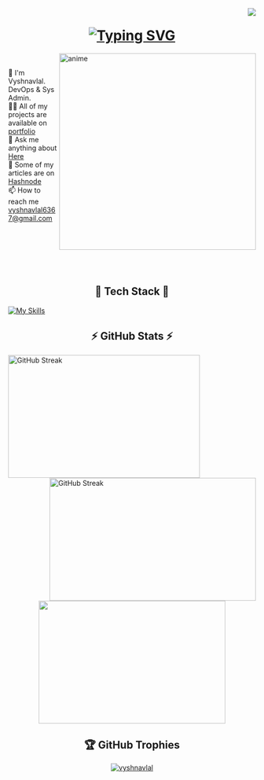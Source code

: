 <img align="right" src="https://visitor-badge.laobi.icu/badge?page_id=vyshnavlal">

<h1 align="center">
<a href="https://git.io/typing-svg"><img src="https://readme-typing-svg.demolab.com?font=Fira+Code&duration=2000&pause=500&center=true&vCenter=true&width=435&lines=Hello;%E0%A4%A8%E0%A4%AE%E0%A4%B8%E0%A5%8D%E0%A4%A4%E0%A5%87;Hola;Bonjour;Ciao;Ol%C3%A1;%E3%81%93%E3%82%93%E3%81%AB%E3%81%A1%E3%81%AF;%EC%95%88%EB%85%95%ED%95%98%EC%84%B8%EC%9A%94;Merhaba" alt="Typing SVG" /></a>
</h1>

<img align="right" alt="anime" width="400" src="./gifs/nichijou-anime-brasil (1).gif">

<br>
<p align="left">
   👦 I'm Vyshnavlal. DevOps & Sys Admin.
  <br>
  👨‍💻 All of my projects are available on <a href="https://vyshnavlal.xyz/projects" title="Portfolio">portfolio</a>
  <br>
  💬 Ask me anything about <a href="https://github.com/penguinpal25/penguinpal25/issues" title="Issues">Here</a>
  <br>
  📝 Some of my articles are on <a href="https://hashnode.com/@vyshnavlal" title="Hashnode">Hashnode</a>
  <br>
  📫 How to reach me <a href="mailto: vyshnavlal6367@gmail.com">vyshnavlal6367@gmail.com</a>
</p>
<br>
<br>
<br>
<br>
<br>

<h2 align="center">🚀 Tech Stack 🚀</h2>

[![My Skills](https://skillicons.dev/icons?i=linux,aws,bash,docker,git,heroku,py,ansible,arch,atom,elasticsearch,flask,github,githubactions,gitlab,gmail,grafana,jenkins,kubernetes,linkedin,md,mint,mysql,nginx,postman,redhat,terraform,ubuntu,vim,vscode,wordpress)](https://skillicons.dev)

<h2 align="center">⚡ GitHub Stats ⚡</h2>
<p align=center>
  <div align=left>
    <a href="https://github.com/anuraghazra/github-readme-stats"><img width=390 height=250 align="center" src="https://github-readme-stats.vercel.app/api?username=penguinpal25&theme=catppuccin_mocha&include_all_commits=false&count_private=false&hide_border=true&show_icons=true" alt="GitHub Streak" /></a>    
    <a href="https://git.io/streak-stats"><img width=420 height=250 align="right" src="https://streak-stats.demolab.com/?user=penguinpal25&theme=catppuccin-mocha&hide_border=true" alt="GitHub Streak" /></a>
  </div>
  <div align=center>
    <a href="https://github.com/anuraghazra/github-readme-stats"><img width=380 height=250 align="center" src="https://github-readme-stats.vercel.app/api/top-langs/?username=penguinpal25&theme=catppuccin_mocha&hide_border=true&include_all_commits=false&count_private=false&layout=compact" /></a>
  </div>
</p>

<h2 align="center">🏆 GitHub Trophies</h2>
<p align="center"><a href="https://github.com/ryo-ma/github-profile-trophy"><img src="https://github-profile-trophy.vercel.app/?username=penguinpal25&theme=tokyonight&no-frame=false&no-bg=true&margin-w=4" alt="vyshnavlal" /></a></p>
